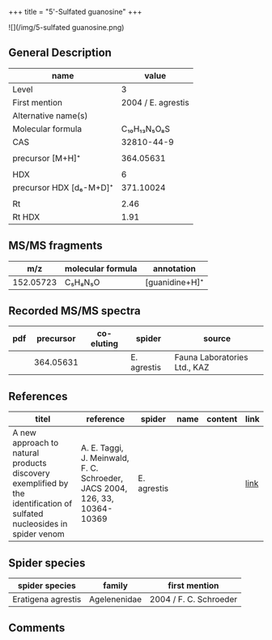 +++
title = "5'-Sulfated guanosine"
+++

![](/img/5-sulfated guanosine.png)

## General Description

| name                    | value              |
|-------------------------|--------------------|
| Level                   | 3                  |
| First mention           | 2004 / E. agrestis |
| Alternative name(s)     |                    |
| Molecular formula       | C₁₀H₁₃N₅O₈S        |
| CAS                     | 32810-44-9         |
|                         |                    |
| precursor  [M+H]⁺       | 364.05631          |
|                         |                    |
| HDX                     | 6                  |
| precursor HDX [d₆-M+D]⁺ | 371.10024          |
|                         |                    |
| Rt                      | 2.46               |
| Rt HDX                  | 1.91               |

## MS/MS fragments

| m/z       | molecular formula | annotation     |
|-----------|-------------------|----------------|
| 152.05723 | C₅H₈N₅O           | [guanidine+H]⁺ |


## Recorded MS/MS spectra

| pdf | precursor | co-eluting | spider      | source                       |
|-----|-----------|------------|-------------|------------------------------|
|     | 364.05631 |            | E. agrestis | Fauna Laboratories Ltd., KAZ |



## References

| titel                                                                                                                  | reference                                                                  | spider      | name | content | link                                           |
|------------------------------------------------------------------------------------------------------------------------|----------------------------------------------------------------------------|-------------|------|---------|------------------------------------------------|
| A new approach to natural products discovery exemplified by the identification of sulfated nucleosides in spider venom | A. E. Taggi, J. Meinwald, F. C. Schroeder, JACS 2004, 126, 33, 10364-10369 | E. agrestis |      |         | [link](https://pubs.acs.org/doi/abs/10.1021/ja047416n) |


## Spider species

| spider species     | family       | first mention          |
|--------------------|--------------|------------------------|
| Eratigena agrestis | Agelenenidae | 2004 / F. C. Schroeder |

## Comments